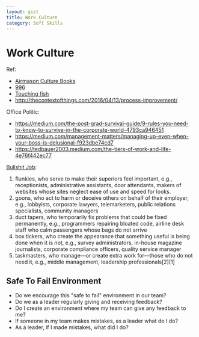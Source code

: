 ```yaml
---
layout: gist
title: Work Culture
category: Soft Skills
---
```


# Work Culture

Ref:
- [Airmason Culture Books](https://blog.airmason.com/category/culture-books/)
- [996](https://en.wikipedia.org/wiki/996_working_hour_system)
- [Touching fish](https://www.scmp.com/lifestyle/article/3116109/young-employees-rebel-against-chinese-work-ethic-being-lazy-refusing)
- http://thecontextofthings.com/2016/04/13/process-improvement/

Office Politic:
- https://medium.com/the-post-grad-survival-guide/9-rules-you-need-to-know-to-survive-in-the-corporate-world-4793ca946451
- https://medium.com/management-matters/managing-up-even-when-your-boss-is-delusional-f923dbe74cd7
- https://tedbauer2003.medium.com/the-tiers-of-work-and-life-4e76f442ec77

[Bullshit Job](https://en.wikipedia.org/wiki/Bullshit_Jobs):
1. flunkies, who serve to make their superiors feel important, e.g., receptionists, administrative assistants, door 
attendants, makers of websites whose sites neglect ease of use and speed for looks.
2. goons, who act to harm or deceive others on behalf of their employer, e.g., lobbyists, corporate lawyers, telemarketers, public relations specialists, community managers
3. duct tapers, who temporarily fix problems that could be fixed permanently, e.g., programmers repairing bloated code, airline desk staff who calm passengers whose bags do not arrive
4. box tickers, who create the appearance that something useful is being done when it is not, e.g., survey administrators, in-house magazine journalists, corporate compliance officers, quality service manager
5. taskmasters, who manage—or create extra work for—those who do not need it, e.g., middle management, leadership professionals[2][1]


## Safe To Fail Environment

- Do we encourage this "safe to fail" environment in our team?
- Do we as a leader regularly giving and receiving feedback?
- Do I create an environment where my team can give any feedback to me?
- If someone in my team makes mistakes, as a leader what do I do?
- As a leader, if I made mistakes, what did I do?
